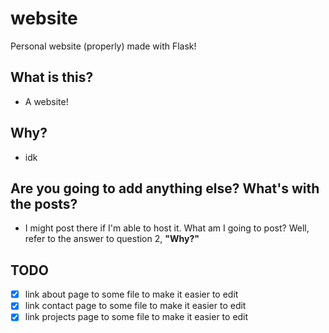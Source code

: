 # website
Personal website (properly) made with Flask!

## What is this?
- A website!

## Why?
- idk

## Are you going to add anything else? What's with the posts?
- I might post there if I'm able to host it. What am I going to post? Well, refer to the answer to question 2, **"Why?"**

## TODO
- [X] link about page to some file to make it easier to edit
- [X] link contact page to some file to make it easier to edit
- [X] link projects page to some file to make it easier to edit

